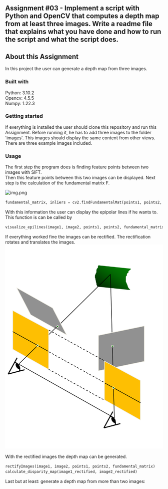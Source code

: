 ## Assignment #03 - Implement a script with Python and OpenCV that computes a depth map from at least three images. Write a readme file that explains what you have done and how to run the script and what the script does.

## About this Assignment

In this project the user can generate a depth map from three images. 

### Built with

Python: 3.10.2 <br>
Opencv: 4.5.5 <br> 
Numpy: 1.22.3

### Getting started

If everything is installed the user should clone this repository and run this Assignment. 
Before running it, he has to add three images to the folder 'images'. This images should display the
same content from other views. 
There are three example images included. 


### Usage

The first step the program does is finding feature points between two images with SIFT. <br>
Then this feature points between this two images can be displayed. 
Next step is the calculation of the fundamental matrix F. 

![img.png](readme-images/img.png=250x)

```python
fundamental_matrix, inliers = cv2.findFundamentalMat(points1, points2, cv.FM_RANSAC)
```

With this information the user can display the epipolar lines if he wants to. 
This function is can be called by

```python
visualize_epilines(image1, image2, points1, points2, fundamental_matrix)
```

If everything worked fine the images can be rectified. The rectification rotates and translates the images.
![img_2.png](readme-images/img_2.png)

With the rectified images the depth map can be generated.
```python
rectifyImages(image1, image2, points1, points2, fundamental_matrix)
calculate_disparity_map(image1_rectified, image2_rectified)
```

Last but at least: generate a depth map from more than two images:
